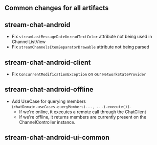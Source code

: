 ## Common changes for all artifacts

## stream-chat-android
- Fix `streamLastMessageDateUnreadTextColor` attribute not being used in ChannelListView
- Fix `streamChannelsItemSeparatorDrawable` attribute not being parsed

## stream-chat-android-client
- Fix `ConcurrentModificationException` on our `NetworkStateProvider`

## stream-chat-android-offline
- Add UseCase for querying members (`chatDomain.useCases.queryMembers(..., ...).execute())`.
    - If we're online, it executes a remote call through the ChatClient
    - If we're offline, it returns members are currently present on the ChannelController instance.

## stream-chat-android-ui-common

